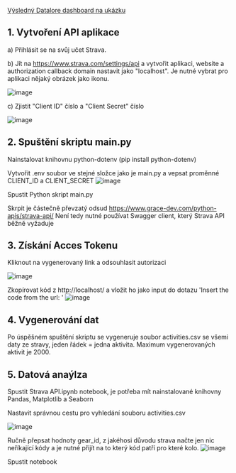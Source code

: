 [Výsledný Datalore dashboard na ukázku](https://datalore.jetbrains.com/report/static/oe9Oq43QW0xITpjgLX6x1v/fdqEemItzszWYbuW9SVcPK)

## 1. Vytvoření API aplikace
a) Přihlásit se na svůj učet Strava.

b) Jít na https://www.strava.com/settings/api a vytvořit aplikaci, website a authorization callback domain nastavit jako "localhost". Je nutné vybrat pro aplikaci nějaký obrázek jako ikonu.

![image](https://github.com/koldamartin/Strava_API_analysis/assets/68967537/392ba881-1844-41bb-a563-029c9db1b145)


c) Zjistit "Client ID" číslo a "Client Secret" číslo

![image](https://github.com/koldamartin/Strava_API_analysis/assets/68967537/2936f965-9ec5-4dbb-b74e-74cb1e63f950)

## 2. Spuštění skriptu main.py
Nainstalovat knihovnu python-dotenv (pip install python-dotenv)

Vytvořit .env soubor ve stejné složce jako je main.py a vepsat proměnné CLIENT_ID a CLIENT_SECRET
![image](https://github.com/koldamartin/Strava_API_analysis/assets/68967537/08c7087b-958b-40d4-8f4b-7bf793fbcd7f)


Spustit Python skript main.py

Skrpit je částečně převzatý odsud https://www.grace-dev.com/python-apis/strava-api/ Není tedy nutné používat Swagger client, který Strava API běžně vyžaduje

## 3. Získání Acces Tokenu

Kliknout na vygenerovaný link a odsouhlasit autorizaci

![image](https://github.com/koldamartin/Strava_API_analysis/assets/68967537/b3686411-3fb0-43e7-bcfa-cf4bbd8e8f5c)

Zkopírovat kód z http://localhost/ a vložit ho jako input do dotazu 'Insert the code from the url: '
![image](https://github.com/koldamartin/Strava_API_analysis/assets/68967537/82214b81-3140-4c85-ba9c-73210b058736)

## 4. Vygenerování dat

Po úspěšném spuštění skriptu se vygeneruje soubor activities.csv se všemi daty ze stravy, jeden řádek = jedna aktivita. Maximum vygenerovaných aktivit je 2000. 

## 5. Datová anaýlza

Spustit Strava API.ipynb notebook, je potřeba mít nainstalované knihovny Pandas, Matplotlib a Seaborn

Nastavit správnou cestu pro vyhledání souboru activities.csv


![image](https://github.com/koldamartin/Strava_API_analysis/assets/68967537/9e7fd300-ecdf-481d-a091-8f2e9e453f10)

Ručně přepsat hodnoty gear_id, z jakéhosi důvodu strava načte jen nic neříkající kódy a je nutné přijít na to který kód patří pro které kolo.
![image](https://github.com/koldamartin/Strava_API_analysis/assets/68967537/0b7d45ce-095c-46b5-88b7-2e101b65ef16)


Spustit notebook








